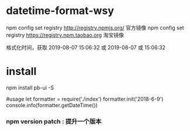 <!--
 * @Author: your name
 * @Date: 2020-06-15 11:37:19
 * @LastEditTime: 2020-06-17 16:24:18
 * @LastEditors: Please set LastEditors
 * @Description: In User Settings Edit
 * @FilePath: \home\pb-ui\readme.md
 -->

# datetime-format-wsy

npm config set registry http://registry.npmjs.org/ 官方镜像
npm config set registry https://registry.npm.taobao.org 淘宝镜像

格式化时间，获取 2019-08-07 15:06:32 或 2019-08-07 或 15:06:32

# install

npm install pb-ui -S

<!-- #github
https://github.com/ -->

#usage
let formatter = require('./index')
formatter.init('2018-6-9')
console.info(formatter.getDateTime())

### npm version patch : 提升一个版本
